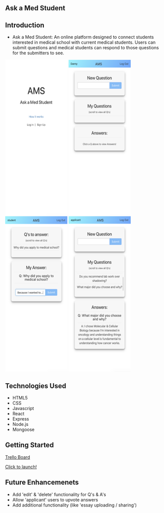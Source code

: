 ## Ask a Med Student 

## Introduction
- Ask a Med Student: An online platform designed to connect students interested in medical school with current medical students. Users can submit questions and medical students can respond to those questions for the submitters to see.

<img src="./public/images/1.png" height="500" width="200">
<img src="./public/images/2.png" height="500" width="200">
<img src="./public/images/3.png" height="500" width="200">
<img src="./public/images/4.png" height="500" width="200">

## Technologies Used 
- HTML5
- CSS
- Javascript
- React
- Express
- Node.js
- Mongoose

## Getting Started

[Trello Board](https://trello.com/b/zdBIle6n/project-4)

[Click to launch!](http://askamedstudent.herokuapp.com)

## Future Enhancemenets
- Add 'edit' & 'delete' functionality for Q's & A's
- Allow 'applicant' users to upvote answers
- Add additional functionality (like 'essay uploading / sharing')
